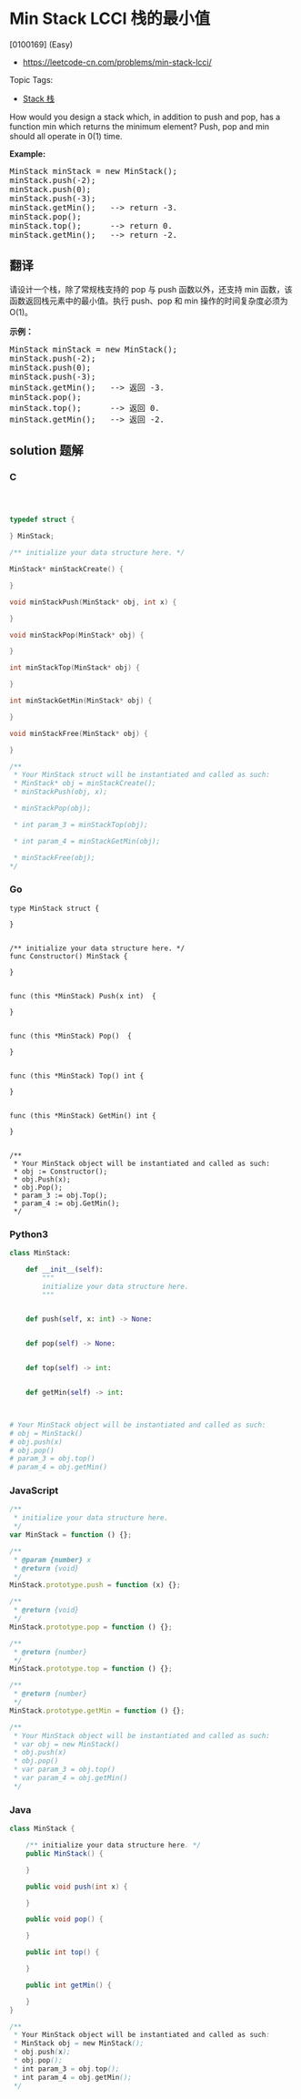 # Min Stack LCCI 栈的最小值

[0100169] (Easy)

- https://leetcode-cn.com/problems/min-stack-lcci/

Topic Tags:

- [Stack 栈](https://leetcode-cn.com/tag/stack/)

How would you design a stack which, in addition to push and pop, has a function min which returns the minimum element? Push, pop and min should all operate in 0(1) time.

**Example:**

<pre>MinStack minStack = new MinStack();
minStack.push(-2);
minStack.push(0);
minStack.push(-3);
minStack.getMin();   --&gt; return -3.
minStack.pop();
minStack.top();      --&gt; return 0.
minStack.getMin();   --&gt; return -2.</pre>

## 翻译

请设计一个栈，除了常规栈支持的 pop 与 push 函数以外，还支持 min 函数，该函数返回栈元素中的最小值。执行 push、pop 和 min 操作的时间复杂度必须为 O(1)。

**示例：**

<pre>MinStack minStack = new MinStack();<br>minStack.push(-2);<br>minStack.push(0);<br>minStack.push(-3);<br>minStack.getMin();   --&gt; 返回 -3.<br>minStack.pop();<br>minStack.top();      --&gt; 返回 0.<br>minStack.getMin();   --&gt; 返回 -2.</pre>

## solution 题解

### C

```c



typedef struct {

} MinStack;

/** initialize your data structure here. */

MinStack* minStackCreate() {

}

void minStackPush(MinStack* obj, int x) {

}

void minStackPop(MinStack* obj) {

}

int minStackTop(MinStack* obj) {

}

int minStackGetMin(MinStack* obj) {

}

void minStackFree(MinStack* obj) {

}

/**
 * Your MinStack struct will be instantiated and called as such:
 * MinStack* obj = minStackCreate();
 * minStackPush(obj, x);

 * minStackPop(obj);

 * int param_3 = minStackTop(obj);

 * int param_4 = minStackGetMin(obj);

 * minStackFree(obj);
*/
```

### Go

```golang
type MinStack struct {

}


/** initialize your data structure here. */
func Constructor() MinStack {

}


func (this *MinStack) Push(x int)  {

}


func (this *MinStack) Pop()  {

}


func (this *MinStack) Top() int {

}


func (this *MinStack) GetMin() int {

}


/**
 * Your MinStack object will be instantiated and called as such:
 * obj := Constructor();
 * obj.Push(x);
 * obj.Pop();
 * param_3 := obj.Top();
 * param_4 := obj.GetMin();
 */
```

### Python3

```python
class MinStack:

    def __init__(self):
        """
        initialize your data structure here.
        """


    def push(self, x: int) -> None:


    def pop(self) -> None:


    def top(self) -> int:


    def getMin(self) -> int:



# Your MinStack object will be instantiated and called as such:
# obj = MinStack()
# obj.push(x)
# obj.pop()
# param_3 = obj.top()
# param_4 = obj.getMin()
```

### JavaScript

```javascript
/**
 * initialize your data structure here.
 */
var MinStack = function () {};

/**
 * @param {number} x
 * @return {void}
 */
MinStack.prototype.push = function (x) {};

/**
 * @return {void}
 */
MinStack.prototype.pop = function () {};

/**
 * @return {number}
 */
MinStack.prototype.top = function () {};

/**
 * @return {number}
 */
MinStack.prototype.getMin = function () {};

/**
 * Your MinStack object will be instantiated and called as such:
 * var obj = new MinStack()
 * obj.push(x)
 * obj.pop()
 * var param_3 = obj.top()
 * var param_4 = obj.getMin()
 */
```

### Java

```java
class MinStack {

    /** initialize your data structure here. */
    public MinStack() {

    }

    public void push(int x) {

    }

    public void pop() {

    }

    public int top() {

    }

    public int getMin() {

    }
}

/**
 * Your MinStack object will be instantiated and called as such:
 * MinStack obj = new MinStack();
 * obj.push(x);
 * obj.pop();
 * int param_3 = obj.top();
 * int param_4 = obj.getMin();
 */
```
